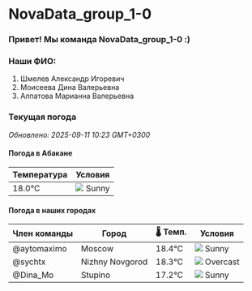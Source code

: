 # NovaData_group_1-0
### Привет! Мы команда NovaData_group_1-0 :)

### Наши ФИО:
1. Шмелев Александр Игоревич
2. Моисеева Дина Валерьевна
3. Алпатова Марианна Валерьевна

### Текущая погода
<!-- WEATHER:START -->
_Обновлено: 2025-09-11 10:23 GMT+0300_

#### Погода в Абакане

| Температура | Условия |
|-------------|----------|
| 18.0°C     | ![](https://cdn.weatherapi.com/weather/64x64/day/113.png) Sunny |

#### Погода в наших городах

| Член команды  | Город               | 🌡️ Темп.  | Условия          |
|---------------|---------------------|-----------|--------------------|
| @aytomaximo    | Moscow              |   18.4°C | ![](https://cdn.weatherapi.com/weather/64x64/day/113.png) Sunny        |
| @sychtx        | Nizhny Novgorod     |   18.3°C | ![](https://cdn.weatherapi.com/weather/64x64/day/122.png) Overcast     |
| @Dina_Mo       | Stupino             |   17.2°C | ![](https://cdn.weatherapi.com/weather/64x64/day/113.png) Sunny        |

<!-- WEATHER:END -->

